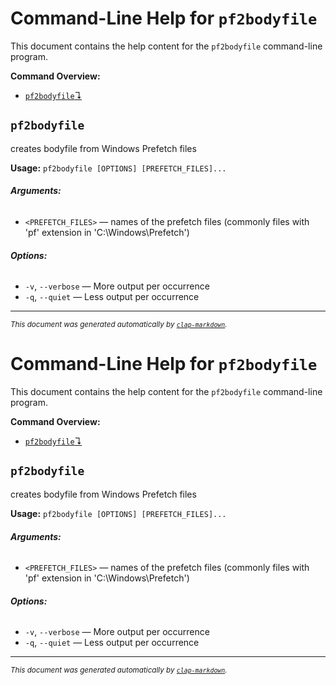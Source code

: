 # Command-Line Help for `pf2bodyfile`

This document contains the help content for the `pf2bodyfile` command-line program.

**Command Overview:**

* [`pf2bodyfile`↴](#pf2bodyfile)

## `pf2bodyfile`

creates bodyfile from Windows Prefetch files

**Usage:** `pf2bodyfile [OPTIONS] [PREFETCH_FILES]...`

###### **Arguments:**

* `<PREFETCH_FILES>` — names of the prefetch files (commonly files with 'pf' extension in 'C:\Windows\Prefetch')

###### **Options:**

* `-v`, `--verbose` — More output per occurrence
* `-q`, `--quiet` — Less output per occurrence



<hr/>

<small><i>
    This document was generated automatically by
    <a href="https://crates.io/crates/clap-markdown"><code>clap-markdown</code></a>.
</i></small>

# Command-Line Help for `pf2bodyfile`

This document contains the help content for the `pf2bodyfile` command-line program.

**Command Overview:**

* [`pf2bodyfile`↴](#pf2bodyfile)

## `pf2bodyfile`

creates bodyfile from Windows Prefetch files

**Usage:** `pf2bodyfile [OPTIONS] [PREFETCH_FILES]...`

###### **Arguments:**

* `<PREFETCH_FILES>` — names of the prefetch files (commonly files with 'pf' extension in 'C:\Windows\Prefetch')

###### **Options:**

* `-v`, `--verbose` — More output per occurrence
* `-q`, `--quiet` — Less output per occurrence



<hr/>

<small><i>
    This document was generated automatically by
    <a href="https://crates.io/crates/clap-markdown"><code>clap-markdown</code></a>.
</i></small>

